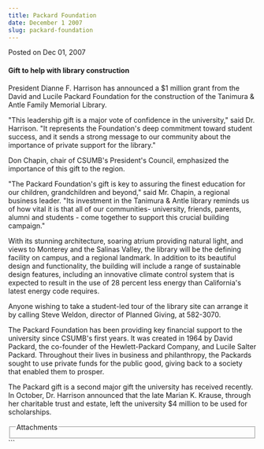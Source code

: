 ```yaml
---
title: Packard Foundation
date: December 1 2007
slug: packard-foundation
---
```


 
<span class="date">Posted on Dec 01, 2007 </span>
<h4>Gift to help with library construction</h4>
<p>
  President Dianne F. Harrison has announced a $1 million grant from the David
  and Lucile Packard Foundation for the construction of the Tanimura &amp; Antle
  Family Memorial Library.
</p>
<p>
  &quot;This leadership gift is a major vote of confidence in the
  university,&quot; said Dr. Harrison. &quot;It represents the Foundation&apos;s
  deep commitment toward student success, and it sends a strong message to our
  community about the importance of private support for the library.&quot;
</p>
<p>
  Don Chapin, chair of CSUMB&apos;s President&apos;s Council, emphasized the
  importance of this gift to the region.
</p>
<p>
  &quot;The Packard Foundation&apos;s gift is key to assuring the finest
  education for our children, grandchildren and beyond,&quot; said Mr. Chapin, a
  regional business leader. &quot;Its investment in the Tanimura &amp; Antle
  library reminds us of how vital it is that all of our communities- university,
  friends, parents, alumni and students&#xA0;- come together to support this
  crucial building campaign.&quot;
</p>
<p>
  With its stunning architecture, soaring atrium providing natural light, and
  views to Monterey and the Salinas Valley, the library will be the defining
  facility on campus, and a regional landmark. In addition to its beautiful
  design and functionality, the building will include a range of sustainable
  design features, including an innovative climate control system that is
  expected to result in the use of 28 percent less energy than California&apos;s
  latest energy code requires.
</p>
<p>
  Anyone wishing to take a student-led tour of the library site can arrange it
  by calling Steve Weldon, director of Planned Giving, at 582-3070.
</p>
<p>
  The Packard Foundation has been providing key financial support to the
  university since CSUMB&apos;s first years. It was created in 1964 by David
  Packard, the co-founder of the Hewlett-Packard Company, and Lucile Salter
  Packard. Throughout their lives in business and philanthropy, the Packards
  sought to use private funds for the public good, giving back to a society that
  enabled them to prosper.
</p>
<p>
  The Packard gift is a second major gift the university has received recently.
  In October, Dr. Harrison announced that the late Marian K. Krause, through her
  charitable trust and estate, left the university $4 million to be used for
  scholarships.
</p>
<fieldset class="fieldgroup group-attachments">
  <legend>Attachments</legend>
  <div class="field field-type-emvideo field-field-attach-video">
    <div class="field-items">
      <div class="field-item odd">
        <div class="emvideo emvideo-video emvideo-" />
      </div>
    </div>
  </div>
</fieldset>
```
